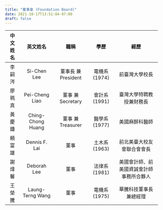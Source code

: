 ```yaml
---
title: "董事會 (Foundation Board)"
date: 2021-10-17T13:51:04-07:00
draft: false
---
```

| **中文姓名** | **英文姓名** | **職稱** | **學歷**  | **經歷** |
| :--: | :--: | :--: | :--: | :--: |
| 李嗣涔 | Si-Chen Lee | 董事長 兼 President | 電機系 (1974) |  前臺灣大學校長 |
| 廖珮真 | Pei-Cheng Liao | 董事 兼 Secretary | 會計系 (1991) |  臺灣大學特聘教授兼財務長 |
| 黃慶鍾 |  Ching-Chong Huang | 董事 兼 Treasurer | 醫學系 (1977) |  美國麻醉科醫師 |
| 頼富雄 |  Dennis F. Lai | 董事  | 土木系 (1963) |  前北美臺大校友會聯合會會長 |
| 謝煒馨 |  Deborah Lee | 董事 | 法律系 (1981) |  美國會計師、前美國資誠會計師事務所合夥人 |
| 王榮騰 |  Laung-Terng Wang | 董事 | 電機系 (1975) |  華騰科技董事長兼總經理 |
